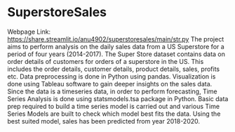 # SuperstoreSales
Webpage Link: https://share.streamlit.io/anu4902/superstoresales/main/str.py
The project aims to perform analysis on the daily sales data from a US Superstore for a period of four years (2014-2017). The Super Store dataset contains data on order details of customers for orders of a superstore in the US. This includes the order details, customer details, product details, sales, profits etc.
 Data preprocessing is done in Python using pandas.
 Visualization is done using Tableau software to gain deeper insights on the sales data. Since the data is a timeseries data, in order to perform forecasting, Time Series Analysis is done using statsmodels.tsa package in Python. 
Basic data prep required to build a time series model is carried out and various Time Series Models are built to check which model best fits the data. Using the best suited model, sales has been predicted from year 2018-2020.
